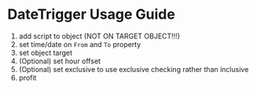 # DateTrigger Usage Guide

1. add script to object (NOT ON TARGET OBJECT!!!)
2. set time/date on `From` and `To` property
3. set object target
4. (Optional) set hour offset
5. (Optional) set exclusive to use exclusive checking rather than inclusive
4. profit